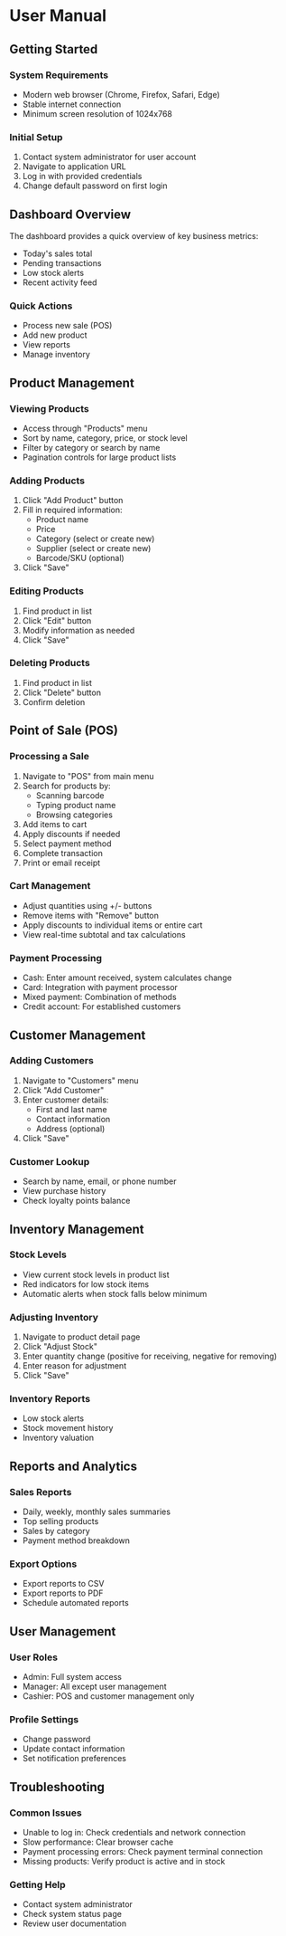 # User Manual

## Getting Started

### System Requirements
- Modern web browser (Chrome, Firefox, Safari, Edge)
- Stable internet connection
- Minimum screen resolution of 1024x768

### Initial Setup
1. Contact system administrator for user account
2. Navigate to application URL
3. Log in with provided credentials
4. Change default password on first login

## Dashboard Overview

The dashboard provides a quick overview of key business metrics:
- Today's sales total
- Pending transactions
- Low stock alerts
- Recent activity feed

### Quick Actions
- Process new sale (POS)
- Add new product
- View reports
- Manage inventory

## Product Management

### Viewing Products
- Access through "Products" menu
- Sort by name, category, price, or stock level
- Filter by category or search by name
- Pagination controls for large product lists

### Adding Products
1. Click "Add Product" button
2. Fill in required information:
   - Product name
   - Price
   - Category (select or create new)
   - Supplier (select or create new)
   - Barcode/SKU (optional)
3. Click "Save"

### Editing Products
1. Find product in list
2. Click "Edit" button
3. Modify information as needed
4. Click "Save"

### Deleting Products
1. Find product in list
2. Click "Delete" button
3. Confirm deletion

## Point of Sale (POS)

### Processing a Sale
1. Navigate to "POS" from main menu
2. Search for products by:
   - Scanning barcode
   - Typing product name
   - Browsing categories
3. Add items to cart
4. Apply discounts if needed
5. Select payment method
6. Complete transaction
7. Print or email receipt

### Cart Management
- Adjust quantities using +/- buttons
- Remove items with "Remove" button
- Apply discounts to individual items or entire cart
- View real-time subtotal and tax calculations

### Payment Processing
- Cash: Enter amount received, system calculates change
- Card: Integration with payment processor
- Mixed payment: Combination of methods
- Credit account: For established customers

## Customer Management

### Adding Customers
1. Navigate to "Customers" menu
2. Click "Add Customer"
3. Enter customer details:
   - First and last name
   - Contact information
   - Address (optional)
4. Click "Save"

### Customer Lookup
- Search by name, email, or phone number
- View purchase history
- Check loyalty points balance

## Inventory Management

### Stock Levels
- View current stock levels in product list
- Red indicators for low stock items
- Automatic alerts when stock falls below minimum

### Adjusting Inventory
1. Navigate to product detail page
2. Click "Adjust Stock"
3. Enter quantity change (positive for receiving, negative for removing)
4. Enter reason for adjustment
5. Click "Save"

### Inventory Reports
- Low stock alerts
- Stock movement history
- Inventory valuation

## Reports and Analytics

### Sales Reports
- Daily, weekly, monthly sales summaries
- Top selling products
- Sales by category
- Payment method breakdown

### Export Options
- Export reports to CSV
- Export reports to PDF
- Schedule automated reports

## User Management

### User Roles
- Admin: Full system access
- Manager: All except user management
- Cashier: POS and customer management only

### Profile Settings
- Change password
- Update contact information
- Set notification preferences

## Troubleshooting

### Common Issues
- Unable to log in: Check credentials and network connection
- Slow performance: Clear browser cache
- Payment processing errors: Check payment terminal connection
- Missing products: Verify product is active and in stock

### Getting Help
- Contact system administrator
- Check system status page
- Review user documentation